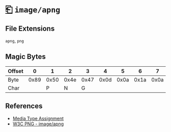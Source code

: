 # [⎗](../README.md) `image/apng`

## File Extensions

`apng`, `png`

## Magic Bytes

| Offset | 0    | 1    | 2    | 3    | 4    | 5    | 6    | 7    |
| ------ | ---- | ---- | ---- | ---- | ---- | ---- | ---- | ---- |
| Byte   | 0x89 | 0x50 | 0x4e | 0x47 | 0x0d | 0x0a | 0x1a | 0x0a |
| Char   |      | P    | N    | G    |      |      |      |      |

## References

- [Media Type Assignment](https://www.iana.org/assignments/media-types/image/apng)
- [W3C PNG - image/apng](https://www.w3.org/TR/png/#image-apng)

